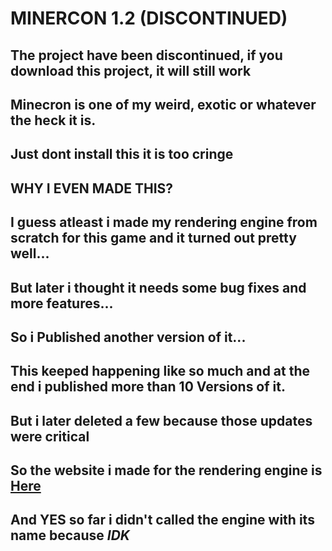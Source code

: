 # MINERCON 1.2 (DISCONTINUED)
## The project have been discontinued, if you download this project, it will still work

## Minecron is one of my weird, exotic or whatever the heck it is.
## Just dont install this it is too cringe
## WHY I EVEN MADE THIS?
## I guess atleast i made my rendering engine from scratch for this game and it turned out pretty well...
## But later i thought it needs some bug fixes and more features...
## So i Published another version of it...
## This keeped happening like so much and at the end i published **more than 10** Versions of it.
## But i later deleted a few because those updates were **critical**
## So the website i made for the rendering engine is [Here](http://poxer.netlify.app)
## And **YES** so far i didn't called the engine with its name because *IDK*
